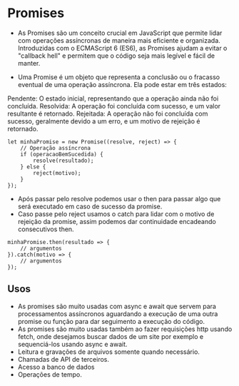 # Promises

* As Promises são um conceito crucial em JavaScript que permite lidar com operações assíncronas de maneira mais eficiente e organizada. Introduzidas com o ECMAScript 6 (ES6), as Promises ajudam a evitar o "callback hell" e permitem que o código seja mais legível e fácil de manter.

* Uma Promise é um objeto que representa a conclusão ou o fracasso eventual de uma operação assíncrona. Ela pode estar em três estados:

Pendente: O estado inicial, representando que a operação ainda não foi concluída.
Resolvida: A operação foi concluída com sucesso, e um valor resultante é retornado.
Rejeitada: A operação não foi concluída com sucesso, geralmente devido a um erro, e um motivo de rejeição é retornado.

```
let minhaPromise = new Promise((resolve, reject) => {
    // Operação assíncrona
    if (operacaoBemSucedida) {
        resolve(resultado);
    } else {
        reject(motivo);
    }
});
```
* Após passar pelo resolve podemos usar o then para passar algo que será executado em caso de sucesso da promise.
* Caso passe pelo reject usamos o catch para lidar com o motivo de rejeição da promise, assim podemos dar continuidade encadeando consecutivos then.

```
minhaPromise.then(resultado => {
    // argumentos
}).catch(motivo => {
    // argumentos
});
```
## Usos 
* As promises são muito usadas com async e await que servem para processamentos assíncronos aguardando a execução de uma outra promise ou função para dar seguimento a execução do código.
* As promises são muito usadas também ao fazer requisições http usando fetch, onde desejamos buscar dados de um site por exemplo e sequenciá-los usando async e await.
* Leitura e gravações de arquivos somente quando necessário.
* Chamadas de API de terceiros.
* Acesso a banco de dados
* Operações de tempo.